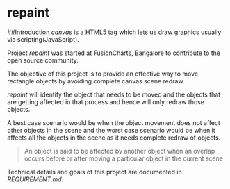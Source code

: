 repaint
=======

##Introduction
_canvas_ is a HTML5 tag which lets us draw graphics usually via scripting(JavaScript).  

Project *repaint* was started at FusionCharts, Bangalore to contribute to the open source community.

The objective of this project is to provide an effective way to move rectangle objects by avoiding complete canvas scene redraw.

_repaint_ will identify the object that needs to be moved and the objects that are getting affected in that process 
and hence will only redraw those objects.

A best case scenario would be when the object movement does not affect other objects in the scene and the 
worst case scenario would be when it affects all the objects in the scene as it needs complete 
redraw of objects.
> An object is said to be affected by another object when an overlap occurs before or after moving a particular object in the current scene

Technical details and goals of this project are documented in *REQUIREMENT.md*.